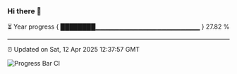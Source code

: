 ### Hi there 👋

⏳ Year progress { ████████▁▁▁▁▁▁▁▁▁▁▁▁▁▁▁▁▁▁▁▁▁▁ } 27.82 %

---

⏰ Updated on Sat, 12 Apr 2025 12:37:57 GMT

![Progress Bar CI](https://github.com/liununu/liununu/workflows/Progress%20Bar%20CI/badge.svg)
